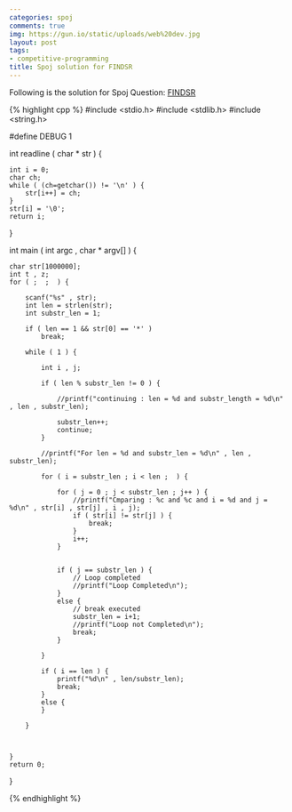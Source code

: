 ```yaml
---
categories: spoj
comments: true
img: https://gun.io/static/uploads/web%20dev.jpg
layout: post
tags:
- competitive-programming
title: Spoj solution for FINDSR
---
```


Following is the solution for Spoj Question: [FINDSR](http://www.spoj.com/problems/FINDSR/)

{% highlight cpp %}
#include <stdio.h>
#include <stdlib.h>
#include <string.h>

#define DEBUG 1

int readline ( char * str ) {

	int i = 0;
	char ch;
	while ( (ch=getchar()) != '\n' ) {
		str[i++] = ch;
	}
	str[i] = '\0';
	return i;
}

int main ( int argc , char * argv[] ) {

	char str[1000000];
	int t , z;
	for ( ;  ;  ) {

		scanf("%s" , str);
		int len = strlen(str);
		int substr_len = 1;

		if ( len == 1 && str[0] == '*' )
			break;

		while ( 1 ) {

			int i , j;

			if ( len % substr_len != 0 ) {

				//printf("continuing : len = %d and substr_length = %d\n"  , len , substr_len);

				substr_len++;
				continue;
			}

			//printf("For len = %d and substr_len = %d\n" , len , substr_len);

			for ( i = substr_len ; i < len ;  ) {

				for ( j = 0 ; j < substr_len ; j++ ) {
					//printf("Cmparing : %c and %c and i = %d and j = %d\n" , str[i] , str[j] , i , j);
					if ( str[i] != str[j] ) {
						break;
					}
					i++;
				}


				if ( j == substr_len ) {
					// Loop completed
					//printf("Loop Completed\n");
				}
				else {
					// break executed
					substr_len = i+1;
					//printf("Loop not Completed\n");
					break;
				}

			}

			if ( i == len ) {
				printf("%d\n" , len/substr_len);
				break;
			}
			else {
			}

		}



	}
	return 0;
}

{% endhighlight %}